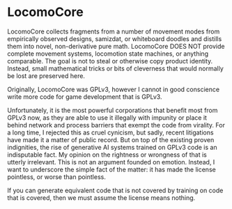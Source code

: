 # LocomoCore
LocomoCore collects fragments from a number of movement modes from empirically observed designs, samizdat, or whiteboard doodles and distills them into novel, non-derivative pure math. LocomoCore DOES NOT provide complete movement systems, locomotion state machines, or anything comparable. The goal is not to steal or otherwise copy product identity. Instead, small mathematical tricks or bits of cleverness that would normally be lost are preserved here.  

Originally, LocomoCore was GPLv3, however I cannot in good conscience write more code for game development that is GPLv3.  

Unfortunately, it is the most powerful corporations that benefit most from GPLv3 now, as they are able to use it illegally with impunity or place it behind network and process barriers that exempt the code from virality. For a long time, I rejected this as cruel cynicism, but sadly, recent litigations have made it a matter of public record. But on top of the existing proven indignities, the rise of generative AI systems trained on GPLv3 code is an indisputable fact. My opinion on the rightness or wrongness of that is utterly irrelevant. This is not an argument founded on emotion. Instead, I want to underscore the simple fact of the matter: it has made the license pointless, or worse than pointless.  

If you can generate equivalent code that is not covered by training on code that is covered, then we must assume the license means nothing.